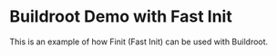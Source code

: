 Buildroot Demo with Fast Init
=============================

This is an example of how Finit (Fast Init) can be used with Buildroot.

